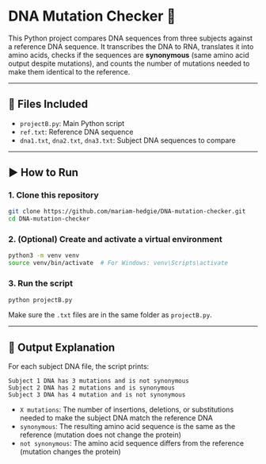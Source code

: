 # DNA Mutation Checker 🧬

This Python project compares DNA sequences from three subjects against a reference DNA sequence. It transcribes the DNA to RNA, translates it into amino acids, checks if the sequences are **synonymous** (same amino acid output despite mutations), and counts the number of mutations needed to make them identical to the reference.

---

## 🧪 Files Included

- `projectB.py`: Main Python script  
- `ref.txt`: Reference DNA sequence  
- `dna1.txt`, `dna2.txt`, `dna3.txt`: Subject DNA sequences to compare  

---

## ▶️ How to Run

### 1. Clone this repository

```bash
git clone https://github.com/mariam-hedgie/DNA-mutation-checker.git
cd DNA-mutation-checker
```

### 2. (Optional) Create and activate a virtual environment

```bash
python3 -m venv venv
source venv/bin/activate  # For Windows: venv\Scripts\activate
```

### 3. Run the script

```bash
python projectB.py
```

Make sure the `.txt` files are in the same folder as `projectB.py`.

---

## 📌 Output Explanation

For each subject DNA file, the script prints:

```
Subject 1 DNA has 3 mutations and is not synonymous
Subject 2 DNA has 2 mutations and is synonymous
Subject 3 DNA has 4 mutation and is not synonymous
```

- `X mutations`: The number of insertions, deletions, or substitutions needed to make the subject DNA match the reference DNA  
- `synonymous`: The resulting amino acid sequence is the same as the reference (mutation does not change the protein)  
- `not synonymous`: The amino acid sequence differs from the reference (mutation changes the protein)  


